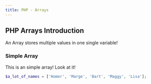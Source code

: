```yaml
---
title: PHP - Arrays
---
```


## PHP Arrays Introduction
An Array stores multiple values in one single variable! 

### Simple Array
This is an simple array! Look at it!
```php
$a_lot_of_names = ['Homer', 'Marge', 'Bart', 'Maggy', 'Lisa'];
```
